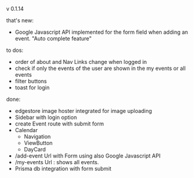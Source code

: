 v 0.1.14

that's new:

- Google Javascript API implemented for the form field when adding an event. "Auto complete feature"

to dos:

- order of about and Nav Links change when logged in
- check if only the events of the user are shown in the my events or all events
- filter buttons
- toast for login

done:

- edgestore image hoster integrated for image uploading
- Sidebar with login option
- create Event route with submit form
- Calendar
  - Navigation
  - ViewButton
  - DayCard
- /add-event Url with Form using also Google Javascript API
- /my-events Url : shows all events.
- Prisma db integration with form submit
